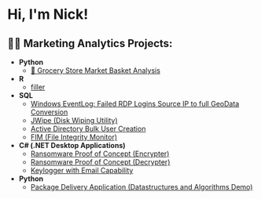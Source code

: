 <h1>Hi, I'm Nick! <br/></h1>

<h2>👨‍💻 Marketing Analytics Projects:</h2>

- <b>Python</b>
  - [🛒 Grocery Store Market Basket Analysis](https://colab.research.google.com/drive/1Cq7vPmUcmcadLbQbPFlazoj5legACIZo)
- <b>R</b>
  - [filler](https://github.com/joshmadakor1/4chan-Image-Analysis-Middleware-C964)
- <b>SQL</b>
  - [Windows EventLog: Failed RDP Logins Source IP to full GeoData Conversion](https://github.com/joshmadakor1/Sentinel-Lab)
  - [JWipe (Disk Wiping Utility)](https://github.com/joshmadakor1/Jwipe.PowerShell)
  - [Active Directory Bulk User Creation](https://github.com/joshmadakor1/AD_PS)
  - [FIM (File Integrity Monitor)](https://github.com/joshmadakor1/PowerShell-Integrity-FIM)
- <b>C# (.NET Desktop Applications)</b>
  - [Ransomware Proof of Concept (Encrypter)](https://github.com/joshmadakor1/EncrypterPOC)
  - [Ransomware Proof of Concept (Decrypter)](https://github.com/joshmadakor1/DecrypterPOC)
  - [Keylogger with Email Capability](https://github.com/joshmadakor1/Key-Logger-With-Email)
- <b>Python</b>
  - [Package Delivery Application (Datastructures and Algorithms Demo)](https://github.com/joshmadakor1/Package-Delivery-Pathfinding-Algorithm)



